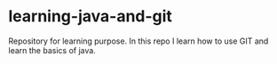 # learning-java-and-git

Repository for learning purpose.
In this repo I learn how to use GIT and learn the basics of java.
